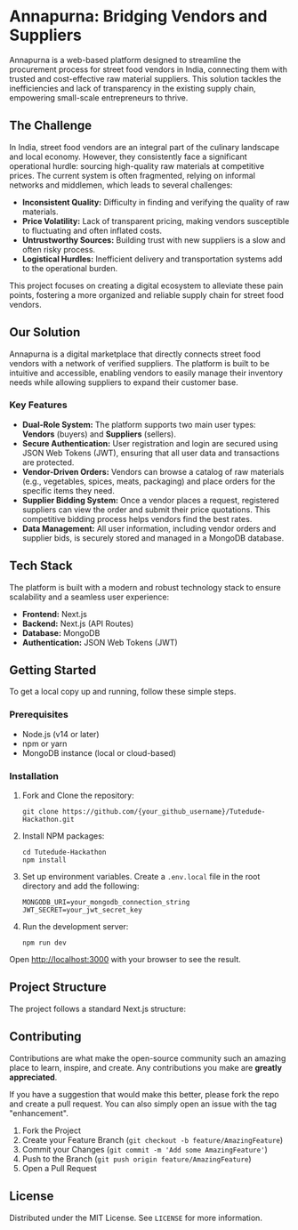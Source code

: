 # Annapurna: Bridging Vendors and Suppliers

Annapurna is a web-based platform designed to streamline the procurement process for street food vendors in India, connecting them with trusted and cost-effective raw material suppliers. This solution tackles the inefficiencies and lack of transparency in the existing supply chain, empowering small-scale entrepreneurs to thrive.

## The Challenge

In India, street food vendors are an integral part of the culinary landscape and local economy. However, they consistently face a significant operational hurdle: sourcing high-quality raw materials at competitive prices. The current system is often fragmented, relying on informal networks and middlemen, which leads to several challenges:
*   **Inconsistent Quality:** Difficulty in finding and verifying the quality of raw materials.
*   **Price Volatility:** Lack of transparent pricing, making vendors susceptible to fluctuating and often inflated costs.
*   **Untrustworthy Sources:** Building trust with new suppliers is a slow and often risky process.
*   **Logistical Hurdles:** Inefficient delivery and transportation systems add to the operational burden.

This project focuses on creating a digital ecosystem to alleviate these pain points, fostering a more organized and reliable supply chain for street food vendors.

## Our Solution

Annapurna is a digital marketplace that directly connects street food vendors with a network of verified suppliers. The platform is built to be intuitive and accessible, enabling vendors to easily manage their inventory needs while allowing suppliers to expand their customer base.

### Key Features
*   **Dual-Role System:** The platform supports two main user types: **Vendors** (buyers) and **Suppliers** (sellers).
*   **Secure Authentication:** User registration and login are secured using JSON Web Tokens (JWT), ensuring that all user data and transactions are protected.
*   **Vendor-Driven Orders:** Vendors can browse a catalog of raw materials (e.g., vegetables, spices, meats, packaging) and place orders for the specific items they need.
*   **Supplier Bidding System:** Once a vendor places a request, registered suppliers can view the order and submit their price quotations. This competitive bidding process helps vendors find the best rates.
*   **Data Management:** All user information, including vendor orders and supplier bids, is securely stored and managed in a MongoDB database.

## Tech Stack

The platform is built with a modern and robust technology stack to ensure scalability and a seamless user experience:
*   **Frontend:** Next.js
*   **Backend:** Next.js (API Routes)
*   **Database:** MongoDB
*   **Authentication:** JSON Web Tokens (JWT)

## Getting Started

To get a local copy up and running, follow these simple steps.

### Prerequisites
*   Node.js (v14 or later)
*   npm or yarn
*   MongoDB instance (local or cloud-based)

### Installation
1.  Fork and Clone the repository:
    ```
    git clone https://github.com/{your_github_username}/Tutedude-Hackathon.git
    ```
2.  Install NPM packages:
    ```
    cd Tutedude-Hackathon
    npm install
    ```
3.  Set up environment variables. Create a `.env.local` file in the root directory and add the following:
    ```
    MONGODB_URI=your_mongodb_connection_string
    JWT_SECRET=your_jwt_secret_key
    ```
4.  Run the development server:
    ```
    npm run dev
    ```
Open [http://localhost:3000](http://localhost:3000) with your browser to see the result.

## Project Structure

The project follows a standard Next.js structure:



## Contributing

Contributions are what make the open-source community such an amazing place to learn, inspire, and create. Any contributions you make are **greatly appreciated**.

If you have a suggestion that would make this better, please fork the repo and create a pull request. You can also simply open an issue with the tag "enhancement".
1.  Fork the Project
2.  Create your Feature Branch (`git checkout -b feature/AmazingFeature`)
3.  Commit your Changes (`git commit -m 'Add some AmazingFeature'`)
4.  Push to the Branch (`git push origin feature/AmazingFeature`)
5.  Open a Pull Request

## License

Distributed under the MIT License. See `LICENSE` for more information.
